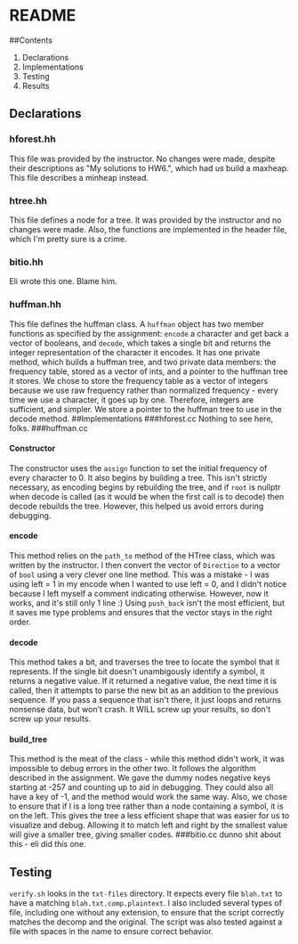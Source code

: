 # README
##Contents
1. Declarations
2. Implementations
3. Testing
4. Results

## Declarations
### hforest.hh
This file was provided by the instructor. No changes were made, despite their descriptions as "My solutions to HW6.", which had us build a maxheap. This file describes a minheap instead.
### htree.hh
This file defines a node for a tree. It was provided by the instructor and no changes were made. Also, the functions are implemented in the header file, which I'm pretty sure is a crime.
### bitio.hh
Eli wrote this one. Blame him.
### huffman.hh
This file defines the huffman class. A `huffman` object has two member functions as specified by the assignment: `encode` a character and get back a vector of booleans, and `decode`, which takes a single bit and returns the integer representation of the character it encodes.
It has one private method, which builds a huffman tree, and two private data members: the frequency table, stored as a vector of ints, and a pointer to the huffman tree it stores.
We chose to store the frequency table as a vector of integers because we use raw frequency rather than normalized frequency - every time we use a character, it goes up by one. Therefore, integers are sufficient, and simpler. We store a pointer to the huffman tree to use in the decode method.
##Implementations
###hforest.cc
Nothing to see here, folks.
###huffman.cc
#### Constructor
The constructor uses the `assign` function to set the initial frequency of every character to 0. It also begins by building a tree. This isn't strictly necessary, as encoding begins by rebuilding the tree, and if `root` is nullptr when decode is called (as it would be when the first call is to decode) then decode rebuilds the tree. However, this helped us avoid errors during debugging.
#### encode
This method relies on the `path_to` method of the HTree class, which was written by the instructor. I then convert the vector of `Direction` to a vector of `bool` using a very clever one line method. This was a mistake - I was using left = 1 in my encode when I wanted to use left = 0, and I didn't notice because I left myself a comment indicating otherwise. However, now it works, and it's still only 1 line :) Using `push_back` isn't the most efficient, but it saves me type problems and ensures that the vector stays in the right order.
#### decode
This method takes a bit, and traverses the tree to locate the symbol that it represents. If the single bit doesn't unambigously identify a symbol, it returns a negative value. If it returned a negative value, the next time it is called, then it attempts to parse the new bit as an addition to the previous sequence. If you pass a sequence that isn't there, it just loops and returns nonsense data, but won't crash. It WILL screw up your results, so don't screw up your results.
#### build_tree
This method is the meat of the class - while this method didn't work, it was impossible to debug errors in the other two. It follows the algorithm described in the assignment. We gave the dummy nodes negative keys starting at -257 and counting up to aid in debugging. They could also all have a key of -1, and the method would work the same way. Also, we chose to ensure that if l is a long tree rather than a node containing a symbol, it is on the left. This gives the tree a less efficient shape that was easier for us to visualize and debug. Allowing it to match left and right by the smallest value will give a smaller tree, giving smaller codes.
###bitio.cc
dunno shit about this - eli did this one.
## Testing
`verify.sh` looks in the `txt-files` directory. It expects every file `blah.txt` to have a matching `blah.txt.comp.plaintext`. I also included several types of file, including one without any extension, to ensure that the script correctly matches the decomp and the original. The script was also tested against a file with spaces in the name to ensure correct behavior. 
